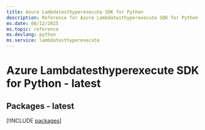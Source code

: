 ```yaml
---
title: Azure Lambdatesthyperexecute SDK for Python
description: Reference for Azure Lambdatesthyperexecute SDK for Python
ms.date: 08/12/2025
ms.topic: reference
ms.devlang: python
ms.service: lambdatesthyperexecute
---
```

# Azure Lambdatesthyperexecute SDK for Python - latest
## Packages - latest
[!INCLUDE [packages](lambdatesthyperexecute-index.md)]